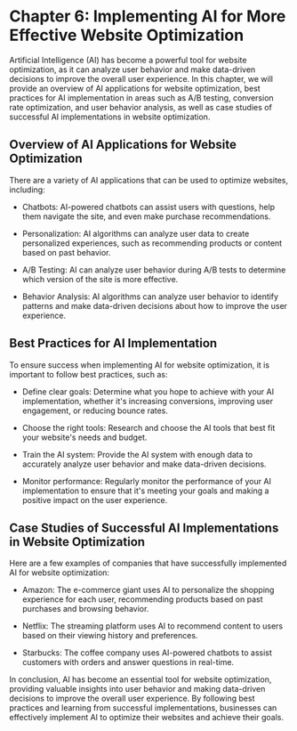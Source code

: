 Chapter 6: Implementing AI for More Effective Website Optimization
==================================================================

Artificial Intelligence (AI) has become a powerful tool for website optimization, as it can analyze user behavior and make data-driven decisions to improve the overall user experience. In this chapter, we will provide an overview of AI applications for website optimization, best practices for AI implementation in areas such as A/B testing, conversion rate optimization, and user behavior analysis, as well as case studies of successful AI implementations in website optimization.

Overview of AI Applications for Website Optimization
----------------------------------------------------

There are a variety of AI applications that can be used to optimize websites, including:

* Chatbots: AI-powered chatbots can assist users with questions, help them navigate the site, and even make purchase recommendations.

* Personalization: AI algorithms can analyze user data to create personalized experiences, such as recommending products or content based on past behavior.

* A/B Testing: AI can analyze user behavior during A/B tests to determine which version of the site is more effective.

* Behavior Analysis: AI algorithms can analyze user behavior to identify patterns and make data-driven decisions about how to improve the user experience.

Best Practices for AI Implementation
------------------------------------

To ensure success when implementing AI for website optimization, it is important to follow best practices, such as:

* Define clear goals: Determine what you hope to achieve with your AI implementation, whether it's increasing conversions, improving user engagement, or reducing bounce rates.

* Choose the right tools: Research and choose the AI tools that best fit your website's needs and budget.

* Train the AI system: Provide the AI system with enough data to accurately analyze user behavior and make data-driven decisions.

* Monitor performance: Regularly monitor the performance of your AI implementation to ensure that it's meeting your goals and making a positive impact on the user experience.

Case Studies of Successful AI Implementations in Website Optimization
---------------------------------------------------------------------

Here are a few examples of companies that have successfully implemented AI for website optimization:

* Amazon: The e-commerce giant uses AI to personalize the shopping experience for each user, recommending products based on past purchases and browsing behavior.

* Netflix: The streaming platform uses AI to recommend content to users based on their viewing history and preferences.

* Starbucks: The coffee company uses AI-powered chatbots to assist customers with orders and answer questions in real-time.

In conclusion, AI has become an essential tool for website optimization, providing valuable insights into user behavior and making data-driven decisions to improve the overall user experience. By following best practices and learning from successful implementations, businesses can effectively implement AI to optimize their websites and achieve their goals.
